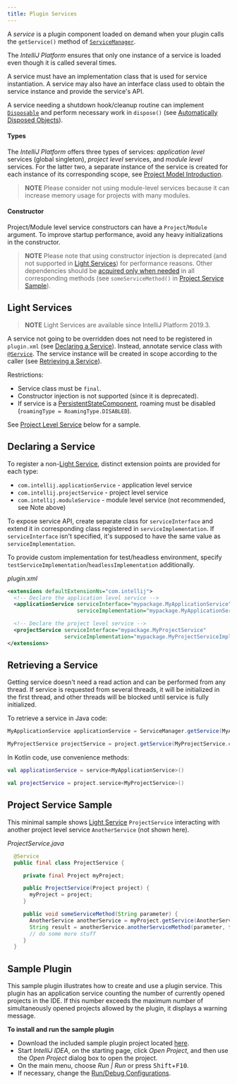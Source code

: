 ```yaml
---
title: Plugin Services
---
```

<!-- Copyright 2000-2020 JetBrains s.r.o. and other contributors. Use of this source code is governed by the Apache 2.0 license that can be found in the LICENSE file. -->

A _service_ is a plugin component loaded on demand when your plugin calls the `getService()` method of [`ServiceManager`](upsource:///platform/core-api/src/com/intellij/openapi/components/ServiceManager.java).

The *IntelliJ Platform* ensures that only one instance of a service is loaded even though it is called several times.

A service must have an implementation class that is used for service instantiation.
A service may also have an interface class used to obtain the service instance and provide the service's API.

A service needing a shutdown hook/cleanup routine can implement [`Disposable`](upsource:///platform/util/src/com/intellij/openapi/Disposable.java) and perform necessary work in `dispose()` (see [Automatically Disposed Objects](/basics/disposers.md#automatically-disposed-objects)).

#### Types
The *IntelliJ Platform* offers three types of services: _application level_ services (global singleton), _project level_ services, and _module level_ services.
For the latter two, a separate instance of the service is created for each instance of its corresponding scope, see [Project Model Introduction](/basics/project_structure.md).

> **NOTE** Please consider not using module-level services because it can increase memory usage for projects with many modules.

#### Constructor
Project/Module level service constructors can have a `Project`/`Module` argument.
To improve startup performance, avoid any heavy initializations in the constructor.

> **NOTE** Please note that using constructor injection is deprecated (and not supported in [Light Services](#light-services)) for performance reasons.
> Other dependencies should be [acquired only when needed](#retrieving-a-service) in all corresponding methods (see `someServiceMethod()` in [Project Service Sample](#project-service-sample)).

## Light Services

> **NOTE** Light Services are available since IntelliJ Platform 2019.3.

A service not going to be overridden does not need to be registered in `plugin.xml` (see [Declaring a Service](#declaring-a-service)).
Instead, annotate service class with [`@Service`](upsource:///platform/core-api/src/com/intellij/openapi/components/Service.java).
The service instance will be created in scope according to the caller (see [Retrieving a Service](#retrieving-a-service)).

Restrictions:

* Service class must be `final`.
* Constructor injection is not supported (since it is deprecated).
* If service is a [PersistentStateComponent](/basics/persisting_state_of_components.md), roaming must be disabled (`roamingType = RoamingType.DISABLED`).

See [Project Level Service](#project-service-sample) below for a sample.

## Declaring a Service

To register a non-[Light Service](#light-services), distinct extension points are provided for each type:

* `com.intellij.applicationService` - application level service
* `com.intellij.projectService` - project level service
* `com.intellij.moduleService` - module level service (not recommended, see Note above)
                                  
To expose service API, create separate class for `serviceInterface` and extend it in corresponding class registered in `serviceImplementation`.
If `serviceInterface` isn't specified, it's supposed to have the same value as `serviceImplementation`.

To provide custom implementation for test/headless environment, specify `testServiceImplementation`/`headlessImplementation` additionally.

_plugin.xml_

```xml
<extensions defaultExtensionNs="com.intellij">
  <!-- Declare the application level service -->
  <applicationService serviceInterface="mypackage.MyApplicationService"
                      serviceImplementation="mypackage.MyApplicationServiceImpl" />

  <!-- Declare the project level service -->
  <projectService serviceInterface="mypackage.MyProjectService"
                  serviceImplementation="mypackage.MyProjectServiceImpl" />
</extensions>
```

## Retrieving a Service

Getting service doesn't need a read action and can be performed from any thread.
If service is requested from several threads, it will be initialized in the first thread, and other threads will be blocked until service is fully initialized.

To retrieve a service in Java code:

```java
MyApplicationService applicationService = ServiceManager.getService(MyApplicationService.class);

MyProjectService projectService = project.getService(MyProjectService.class)
```

In Kotlin code, use convenience methods:

```kotlin
val applicationService = service<MyApplicationService>()

val projectService = project.service<MyProjectService>()
```

## Project Service Sample
This minimal sample shows [Light Service](#light-services) `ProjectService` interacting with another project level service `AnotherService` (not shown here).

_ProjectService.java_

```java
  @Service
  public final class ProjectService {

     private final Project myProject;

     public ProjectService(Project project) {
       myProject = project;
     }

     public void someServiceMethod(String parameter) {
       AnotherService anotherService = myProject.getService(AnotherService.class);
       String result = anotherService.anotherServiceMethod(parameter, false);
       // do some more stuff
     }
  }
```

## Sample Plugin

This sample plugin illustrates how to create and use a plugin service.
This plugin has an application service counting the number of currently opened projects in the IDE.
If this number exceeds the maximum number of simultaneously opened projects allowed by the plugin, it displays a warning message.

**To install and run the sample plugin**

* Download the included sample plugin project located [here](https://github.com/JetBrains/intellij-sdk-code-samples/tree/master/max_opened_projects).
* Start *IntelliJ IDEA*, on the starting page, click *Open Project*, and then use the *Open Project* dialog box to open the project.
* On the main menu, choose *Run \| Run* or press <kbd>Shift</kbd>+<kbd>F10</kbd>.
* If necessary, change the [Run/Debug Configurations](https://www.jetbrains.com/help/idea/run-debug-configuration-plugin.html).
